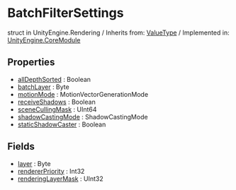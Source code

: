 # BatchFilterSettings
struct in UnityEngine.Rendering
 / Inherits from: <a href="https://docs.unity3d.com/6000.0/Documentation/ScriptReference/ValueType.html">ValueType</a> / Implemented in: <a href="https://docs.unity3d.com/6000.0/Documentation/ScriptReference/UnityEngine.CoreModule.html">UnityEngine.CoreModule</a>
## Properties
- <a href="https://docs.unity3d.com/6000.0/Documentation/ScriptReference/BatchFilterSettings-allDepthSorted.html">allDepthSorted</a> : Boolean
- <a href="https://docs.unity3d.com/6000.0/Documentation/ScriptReference/BatchFilterSettings-batchLayer.html">batchLayer</a> : Byte
- <a href="https://docs.unity3d.com/6000.0/Documentation/ScriptReference/BatchFilterSettings-motionMode.html">motionMode</a> : MotionVectorGenerationMode
- <a href="https://docs.unity3d.com/6000.0/Documentation/ScriptReference/BatchFilterSettings-receiveShadows.html">receiveShadows</a> : Boolean
- <a href="https://docs.unity3d.com/6000.0/Documentation/ScriptReference/BatchFilterSettings-sceneCullingMask.html">sceneCullingMask</a> : UInt64
- <a href="https://docs.unity3d.com/6000.0/Documentation/ScriptReference/BatchFilterSettings-shadowCastingMode.html">shadowCastingMode</a> : ShadowCastingMode
- <a href="https://docs.unity3d.com/6000.0/Documentation/ScriptReference/BatchFilterSettings-staticShadowCaster.html">staticShadowCaster</a> : Boolean
## Fields
- <a href="https://docs.unity3d.com/6000.0/Documentation/ScriptReference/BatchFilterSettings-layer.html">layer</a> : Byte
- <a href="https://docs.unity3d.com/6000.0/Documentation/ScriptReference/BatchFilterSettings-rendererPriority.html">rendererPriority</a> : Int32
- <a href="https://docs.unity3d.com/6000.0/Documentation/ScriptReference/BatchFilterSettings-renderingLayerMask.html">renderingLayerMask</a> : UInt32

